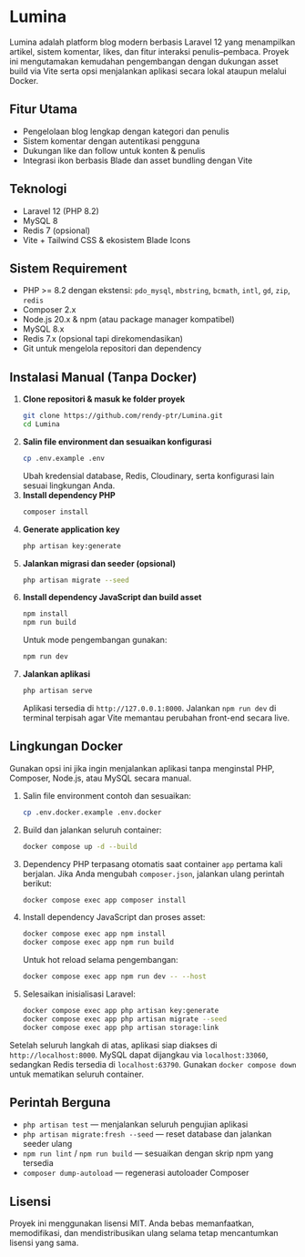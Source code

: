 # Lumina

Lumina adalah platform blog modern berbasis Laravel 12 yang menampilkan artikel, sistem komentar, likes, dan fitur interaksi penulis–pembaca. Proyek ini mengutamakan kemudahan pengembangan dengan dukungan asset build via Vite serta opsi menjalankan aplikasi secara lokal ataupun melalui Docker.

## Fitur Utama
- Pengelolaan blog lengkap dengan kategori dan penulis
- Sistem komentar dengan autentikasi pengguna
- Dukungan like dan follow untuk konten & penulis
- Integrasi ikon berbasis Blade dan asset bundling dengan Vite

## Teknologi
- Laravel 12 (PHP 8.2)
- MySQL 8
- Redis 7 (opsional)
- Vite + Tailwind CSS & ekosistem Blade Icons

## Sistem Requirement
- PHP >= 8.2 dengan ekstensi: `pdo_mysql`, `mbstring`, `bcmath`, `intl`, `gd`, `zip`, `redis`
- Composer 2.x
- Node.js 20.x & npm (atau package manager kompatibel)
- MySQL 8.x
- Redis 7.x (opsional tapi direkomendasikan)
- Git untuk mengelola repositori dan dependency

## Instalasi Manual (Tanpa Docker)
1. **Clone repositori & masuk ke folder proyek**
   ```bash
   git clone https://github.com/rendy-ptr/Lumina.git
   cd Lumina
   ```
2. **Salin file environment dan sesuaikan konfigurasi**
   ```bash
   cp .env.example .env
   ```
   Ubah kredensial database, Redis, Cloudinary, serta konfigurasi lain sesuai lingkungan Anda.
3. **Install dependency PHP**
   ```bash
   composer install
   ```
4. **Generate application key**
   ```bash
   php artisan key:generate
   ```
5. **Jalankan migrasi dan seeder (opsional)**
   ```bash
   php artisan migrate --seed
   ```
6. **Install dependency JavaScript dan build asset**
   ```bash
   npm install
   npm run build
   ```
   Untuk mode pengembangan gunakan:
   ```bash
   npm run dev
   ```
7. **Jalankan aplikasi**
   ```bash
   php artisan serve
   ```
   Aplikasi tersedia di `http://127.0.0.1:8000`. Jalankan `npm run dev` di terminal terpisah agar Vite memantau perubahan front-end secara live.

## Lingkungan Docker
Gunakan opsi ini jika ingin menjalankan aplikasi tanpa menginstal PHP, Composer, Node.js, atau MySQL secara manual.

1. Salin file environment contoh dan sesuaikan:
   ```bash
   cp .env.docker.example .env.docker
   ```
2. Build dan jalankan seluruh container:
   ```bash
   docker compose up -d --build
   ```
3. Dependency PHP terpasang otomatis saat container `app` pertama kali berjalan. Jika Anda mengubah `composer.json`, jalankan ulang perintah berikut:
   ```bash
   docker compose exec app composer install
   ```
4. Install dependency JavaScript dan proses asset:
   ```bash
   docker compose exec app npm install
   docker compose exec app npm run build
   ```
   Untuk hot reload selama pengembangan:
   ```bash
   docker compose exec app npm run dev -- --host
   ```
5. Selesaikan inisialisasi Laravel:
   ```bash
   docker compose exec app php artisan key:generate
   docker compose exec app php artisan migrate --seed
   docker compose exec app php artisan storage:link
   ```

Setelah seluruh langkah di atas, aplikasi siap diakses di `http://localhost:8000`. MySQL dapat dijangkau via `localhost:33060`, sedangkan Redis tersedia di `localhost:63790`. Gunakan `docker compose down` untuk mematikan seluruh container.

## Perintah Berguna
- `php artisan test` — menjalankan seluruh pengujian aplikasi
- `php artisan migrate:fresh --seed` — reset database dan jalankan seeder ulang
- `npm run lint` / `npm run build` — sesuaikan dengan skrip npm yang tersedia
- `composer dump-autoload` — regenerasi autoloader Composer

## Lisensi
Proyek ini menggunakan lisensi MIT. Anda bebas memanfaatkan, memodifikasi, dan mendistribusikan ulang selama tetap mencantumkan lisensi yang sama.
